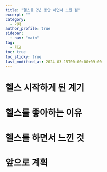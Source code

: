 ```yaml
---
title: "헬스를 2년 동안 하면서 느낀 점"
excerpt: ""
category: 
  - 기타
author_profile: true
sidebar:
  - nav: "main" 
tag:
  - 회고
toc: true
toc_sticky: true
last_modified_at: 2024-03-15T00:00:00+09:00
---
```


# 헬스 시작하게 된 계기
# 헬스를 좋아하는 이유
# 헬스를 하면서 느낀 것
# 앞으로 계획
